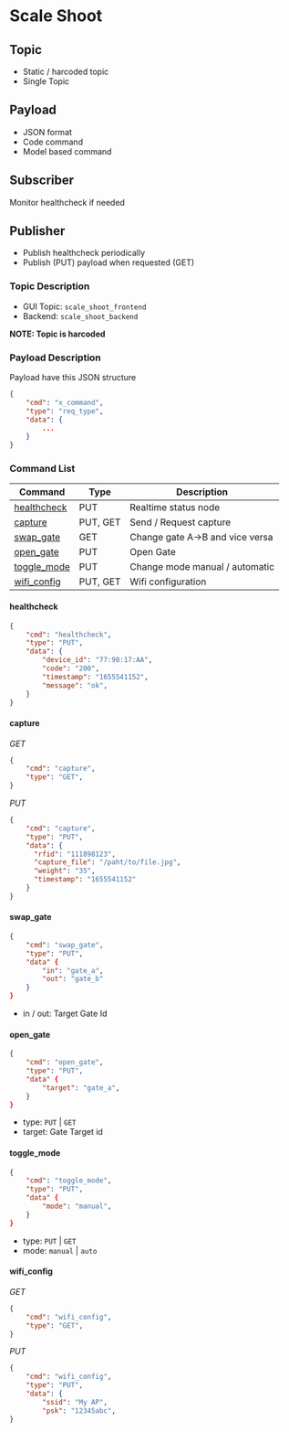 # Scale Shoot

## Topic

- Static / harcoded topic
- Single Topic

## Payload

- JSON format
- Code command
- Model based command 

## Subscriber

Monitor healthcheck if needed

## Publisher

- Publish healthcheck periodically
- Publish (PUT) payload when requested (GET)

### Topic Description

- GUI Topic: `scale_shoot_frontend`
- Backend: `scale_shoot_backend`

**NOTE: Topic is harcoded**

### Payload Description

Payload have this JSON structure

```json
{
    "cmd": "x_command",
    "type": "req_type",
    "data": {
        ...
    }
}
```

### Command List

|Command|Type|Description|
|-------|-----|------|
|[healthcheck](#healthcheck)|PUT|Realtime status node|
|[capture](#capture)|PUT, GET|Send / Request capture|
|[swap_gate](#swap_gate)|GET|Change gate A->B and vice versa|
|[open_gate](#open_gate)|PUT|Open Gate|
|[toggle_mode](#toggle_mode)|PUT|Change mode manual / automatic|
|[wifi_config](#wifi_config)|PUT, GET|Wifi configuration|


#### healthcheck

```json
{
    "cmd": "healthcheck",
    "type": "PUT",
    "data": {
        "device_id": "77:98:17:AA",
        "code": "200",
        "timestamp": "1655541152",
        "message": "ok",
    }
}
```

#### capture

*GET*
```json
{
    "cmd": "capture",
    "type": "GET",
}
```

*PUT*
```json
{
    "cmd": "capture",
    "type": "PUT",
    "data": {
      "rfid": "111898123",
      "capture_file": "/paht/to/file.jpg",
      "weight": "35",
      "timestamp": "1655541152"
    }
}
```

#### swap_gate

```json
{
    "cmd": "swap_gate",
    "type": "PUT",
    "data" {
        "in": "gate_a",
        "out": "gate_b"
    }
}
```
- in / out: Target Gate Id

#### open_gate

```json
{
    "cmd": "open_gate",
    "type": "PUT",
    "data" {
        "target": "gate_a",
    }
}
```
- type: `PUT` | `GET`
- target: Gate Target id

#### toggle_mode

```json
{
    "cmd": "toggle_mode",
    "type": "PUT",
    "data" {
        "mode": "manual",
    }
}
```
- type: `PUT` | `GET`
- mode: `manual` | `auto`

#### wifi_config

*GET*
```json
{
    "cmd": "wifi_config",
    "type": "GET",
}
```

*PUT*
```json
{
    "cmd": "wifi_config",
    "type": "PUT",
    "data": {
        "ssid": "My AP",
        "psk": "12345abc",
}
```
